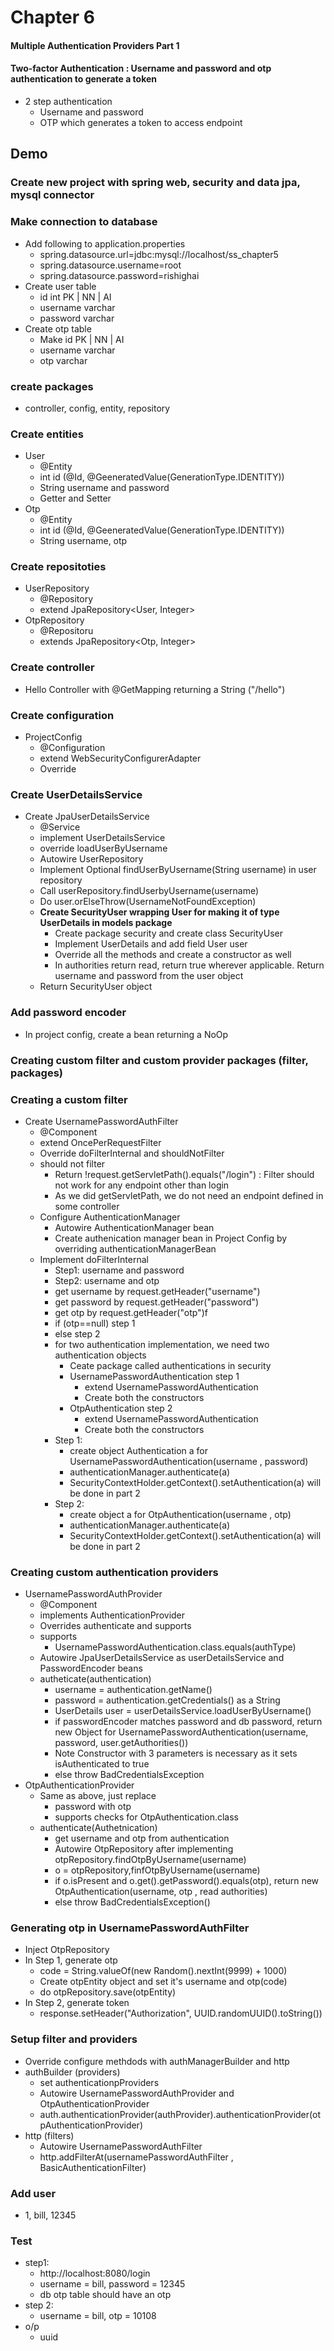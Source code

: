 # Chapter 6

#### Multiple Authentication Providers Part 1
#### Two-factor Authentication : Username and password and otp authentication to generate a token

- 2 step authentication
    - Username and password
    - OTP which generates a token to access endpoint

## Demo

### Create new project with spring web, security and data jpa, mysql connector

### Make connection to database
- Add following to application.properties
    - spring.datasource.url=jdbc:mysql://localhost/ss_chapter5
    - spring.datasource.username=root
    - spring.datasource.password=rishighai
- Create user table
    - id int PK | NN | AI
    - username varchar
    - password varchar
- Create otp table
    - Make id PK | NN | AI
    - username varchar
    - otp varchar
    
### create packages
- controller, config, entity, repository

### Create entities
- User
    - @Entity
    - int id (@Id, @GeeneratedValue(GenerationType.IDENTITY))
    - String username and password
    - Getter and Setter
- Otp
    - @Entity
    - int id (@Id, @GeeneratedValue(GenerationType.IDENTITY))
    - String username, otp
    
### Create repositoties
- UserRepository
    - @Repository
    - extend JpaRepository<User, Integer>
- OtpRepository
    - @Repositoru
    - extends JpaRepository<Otp, Integer>

### Create controller
- Hello Controller with @GetMapping returning a String ("/hello")

### Create configuration
- ProjectConfig
    - @Configuration
    - extend WebSecurityConfigurerAdapter
    - Override
    
### Create UserDetailsService
- Create JpaUserDetailsService
    - @Service
    - implement UserDetailsService
    - override loadUserByUsername
    - Autowire UserRepository
    - Implement Optional<User> findUserByUsername(String username) in user repository
    - Call userRepository.findUserbyUsername(username)
    - Do user.orElseThrow(UsernameNotFoundException)
    - <b>Create SecurityUser wrapping User for making it of type UserDetails in models package</b>
        - Create package security and create class SecurityUser
        - Implement UserDetails and add field User user
        - Override all the methods  and create a constructor as well
        - In authorities return read, return true wherever applicable. Return username and password from the user object
    - Return SecurityUser object
    
### Add password encoder
- In project config, create a bean returning a NoOp

### Creating custom filter and custom provider packages (filter, packages)

### Creating a custom filter
- Create UsernamePasswordAuthFilter
    - @Component
    - extend OncePerRequestFilter
    - Override doFilterInternal and shouldNotFilter
    - should not filter
        - Return !request.getServletPath().equals("/login") : Filter should not work for any endpoint other than login
        - As we did getServletPath, we do not need an endpoint defined in some controller
    - Configure AuthenticationManager
        - Autowire AuthenticationManager bean
        - Create authenication manager bean in Project Config by overriding authenticationManagerBean
    - Implement doFilterInternal
        - Step1: username and password
        - Step2: username and otp
        - get username by request.getHeader("username")
        - get password by request.getHeader("password")
        - get otp by request.getHeader("otp")f
        - if (otp==null) step 1
        - else step 2
        - for two authentication implementation, we need two authentication objects
            - Ceate package called authentications in security
            - UsernamePasswordAuthentication step 1
                - extend UsernamePasswordAuthentication
                - Create both the constructors
            - OtpAuthentication step 2
                - extend UsernamePasswordAuthentication
                - Create both the constructors
        - Step 1:
            - create object Authentication a for UsernamePasswordAuthentication(username , password)
            - authenticationManager.authenticate(a)
            - SecurityContextHolder.getContext().setAuthentication(a) will be done in part 2
        - Step 2:
            - create object a for OtpAuthentication(username , otp)
            - authenticationManager.authenticate(a)
            - SecurityContextHolder.getContext().setAuthentication(a) will be done in part 2
    
### Creating custom authentication providers
- UsernamePasswordAuthProvider
    - @Component
    - implements AuthenticationProvider
    - Overrides authenticate and supports
    - supports
        - UsernamePasswordAuthentication.class.equals(authType)
    - Autowire JpaUserDetailsService as userDetailsService and PasswordEncoder beans
    - autheticate(authentication)
        - username = authentication.getName()
        - password = authentication.getCredentials() as a String
        - UserDetails user = userDetailsService.loadUserByUsername()
        - if passwordEncoder matches password and db password, return new Object for UsernamePasswordAuthentication(username, password, user.getAuthorities())
        - Note Constructor with 3 parameters is necessary as it sets isAuthenticated to true
        - else throw BadCredentialsException
- OtpAuthenticationProvider
    - Same as above, just replace  
        - password with otp
        - supports checks for OtpAuthentication.class
    - authenticate(Authetnication)
        - get username and otp from authentication
        - Autowire OtpRepository after implementing otpRepository.findOtpByUsername(username)
        - o = otpRepository,finfOtpByUsername(username)
        - if o.isPresent and o.get().getPassword().equals(otp), return new OtpAuthentication(username, otp , read authorities)
        - else throw BadCredentialsException()
    

### Generating otp in UsernamePasswordAuthFilter
- Inject OtpRepository
- In Step 1, generate otp
    - code = String.valueOf(new Random().nextInt(9999) + 1000)
    - Create otpEntity object and set it's username and otp(code)
    - do otpRepository.save(otpEntity)
- In Step 2, generate token
    - response.setHeader("Authorization", UUID.randomUUID().toString())

### Setup filter and providers
- Override configure methdods  with authManagerBuilder and http
- authBuilder (providers)
    - set authenticationpProviders
    - Autowire UsernamePasswordAuthProvider and OtpAuthenticationProvider
    - auth.authenticationProvider(authProvider).authenticationProvider(otpAuthenticationProvider)
- http (filters)
    - Autowire UsernamePasswordAuthFilter
    - http.addFilterAt(usernamePasswordAuthFilter , BasicAuthenticationFilter)
    
### Add user 
- 1, bill, 12345

### Test 

- step1:
    - http://localhost:8080/login
    - username = bill, password = 12345
    - db otp table should have an otp
- step 2:
    - username = bill, otp = 10108
- o/p
    - uuid